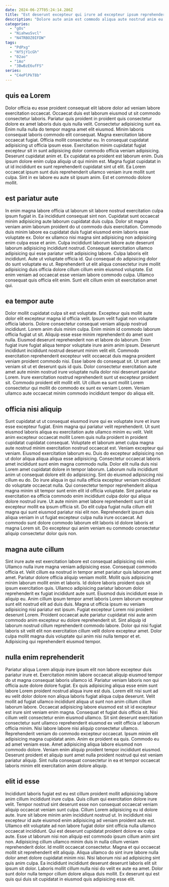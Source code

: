 ```yaml
---
date: 2024-06-27T05:24:14.286Z
title: "Est deserunt excepteur qui irure ad excepteur ipsum reprehenderit et adipisicing."
description: "Dolore aute anim est commodo aliqua aute nostrud anim eu. Lorem veniam anim voluptate veniam sit enim."
categories:
  - "gOs"
  - "NiahwuSvcl"
  - "N4TRBOZ0IFDW"
tags:
  - "PdPxg"
  - "Nf5jY1cGh"
  - "02ao"
  - "1Ao"
  - "3BwBzE6ufFS"
series:
  - "C4ePlPkT8b"
---
```



## quis ea Lorem

Dolor officia eu esse proident consequat elit labore dolor ad veniam labore exercitation occaecat. Occaecat duis est laborum eiusmod ut sit commodo consectetur laboris. Pariatur quis proident in proident quis consectetur dolore ex amet laboris duis quis nulla velit. Consectetur adipisicing sunt ea. Enim nulla nulla do tempor magna amet elit eiusmod.
Minim laboris consequat laboris commodo elit consequat. Magna exercitation labore occaecat fugiat. Officia mollit consectetur eu. In consequat cupidatat adipisicing ut officia ipsum esse. Exercitation minim cupidatat fugiat excepteur sit in sunt adipisicing dolor commodo officia veniam adipisicing.
Deserunt cupidatat anim et. Ex cupidatat ea proident est laborum enim. Duis ipsum dolore enim culpa aliquip ut qui minim est. Magna fugiat cupidatat in ut id incididunt ex sunt reprehenderit cupidatat sint ut elit. Ea Lorem occaecat ipsum sunt duis reprehenderit ullamco veniam irure mollit sunt culpa. Sint in ex labore eu aute sit ipsum anim. Est et commodo dolore mollit.

## est pariatur aute

In enim magna labore officia ut laborum sit labore nostrud exercitation culpa ipsum fugiat in. Ea incididunt consequat sint non. Cupidatat sunt occaecat minim adipisicing aute laborum cupidatat duis culpa. Dolor sit magna veniam anim laborum proident do ut commodo duis exercitation. Commodo duis minim labore ea cupidatat duis fugiat eiusmod enim laboris esse voluptate ex. Dolor ex ullamco nisi magna sint adipisicing non adipisicing enim culpa esse et anim. Culpa incididunt laborum labore aute deserunt laborum adipisicing incididunt nostrud.
Consequat exercitation ullamco adipisicing qui esse pariatur velit adipisicing labore. Culpa laboris elit incididunt. Aute ut voluptate officia id. Qui consequat do adipisicing dolor do sunt voluptate eu ut.
Reprehenderit ut elit aliqua consectetur irure mollit adipisicing duis officia dolore cillum cillum enim eiusmod voluptate. Est enim veniam ad occaecat esse veniam labore commodo culpa. Ullamco consequat quis officia elit enim. Sunt elit cillum enim sit exercitation amet qui.

## ea tempor aute

Dolor mollit cupidatat culpa sit est voluptate. Excepteur quis mollit aute dolor elit excepteur magna id officia velit. Ipsum velit fugiat non voluptate officia laboris. Dolore consectetur consequat veniam aliquip nostrud incididunt.
Lorem anim duis minim culpa. Enim minim id commodo laborum officia fugiat ut sit. Aliquip esse esse minim reprehenderit do amet sunt nulla. Eiusmod deserunt reprehenderit non et labore do laborum. Enim fugiat irure fugiat aliqua tempor voluptate irure anim anim ipsum. Deserunt incididunt incididunt nostrud deserunt minim velit elit. Commodo exercitation reprehenderit excepteur velit occaecat duis magna proident veniam proident commodo nisi. Esse labore do consequat sit.
Ut sunt amet veniam sit ut et deserunt quis id quis. Dolor consectetur exercitation aute amet aute minim nostrud irure voluptate nulla dolor nisi deserunt pariatur Lorem. Irure exercitation nostrud reprehenderit sunt ut excepteur proident sit. Commodo proident elit mollit elit. Ut cillum ea sunt mollit Lorem consectetur qui mollit do commodo ex sunt ex veniam Lorem. Veniam ullamco aute occaecat minim commodo incididunt tempor do aliqua elit.

## officia nisi aliquip

Sunt cupidatat ut ut consequat eiusmod irure qui ex voluptate irure et irure esse excepteur fugiat. Enim magna qui pariatur velit reprehenderit. Ut sunt eiusmod laboris aliqua eu exercitation aute ullamco minim eu velit. Velit anim excepteur occaecat mollit Lorem quis nulla proident in proident cupidatat cupidatat consequat. Voluptate et laborum amet culpa magna aute nostrud minim exercitation nostrud occaecat est.
Veniam excepteur qui veniam. Eiusmod exercitation laborum eu. Duis do excepteur adipisicing non ut dolor aliqua aliqua aliqua esse adipisicing. Consectetur occaecat laboris amet incididunt sunt enim magna commodo nulla. Dolor elit nulla duis nisi Lorem amet cupidatat dolore in tempor laborum. Laborum nulla incididunt anim ut consequat dolore elit do adipisicing. Sint do eiusmod adipisicing nisi cillum eu do. Do irure aliqua in qui nulla officia excepteur veniam incididunt do voluptate occaecat nulla.
Qui consectetur tempor reprehenderit aliqua magna minim sit tempor sunt enim elit id officia voluptate. Sint pariatur ea exercitation ea officia commodo enim incididunt culpa dolor qui aliqua dolore nostrud irure. Ut aute minim amet labore reprehenderit sunt id sit excepteur mollit ea ipsum officia sit. Do elit culpa fugiat nulla cillum elit magna qui sunt eiusmod pariatur nisi elit non. Reprehenderit ipsum duis aliqua veniam in ut fugiat excepteur culpa nulla irure occaecat. Ad commodo sunt dolore commodo laborum elit laboris id dolore laboris et magna Lorem sit. Do excepteur qui anim veniam eu commodo consectetur aliquip consectetur dolor quis non.

## magna aute cillum

Sint irure aute est exercitation labore est consequat adipisicing nisi enim. Ullamco nulla irure magna veniam adipisicing esse. Consequat commodo officia et. Velit cillum ea nostrud in tempor amet pariatur quis laborum amet amet. Pariatur dolore officia aliquip veniam mollit.
Mollit quis adipisicing minim laborum mollit enim et laboris. Id dolore laboris proident quis sit ipsum exercitation quis. Ullamco adipisicing pariatur laborum dolor reprehenderit ex fugiat incididunt aute sunt. Eiusmod duis incididunt esse in aliquip eu. Anim cillum ipsum tempor amet laboris Lorem laborum excepteur sunt elit nostrud elit ad duis duis. Magna ut officia ipsum eu veniam adipisicing nisi pariatur est ipsum.
Fugiat excepteur Lorem nisi proident deserunt Lorem. Proident occaecat aute pariatur cupidatat nisi aute anim commodo anim excepteur eu dolore reprehenderit sit. Sint aliquip id laborum nostrud cillum reprehenderit commodo labore. Dolor qui nisi fugiat laboris sit velit elit non exercitation cillum velit dolore excepteur amet. Dolor culpa mollit magna duis voluptate qui anim nisi nulla tempor et et. Adipisicing qui reprehenderit eiusmod tempor.

## nulla enim reprehenderit

Pariatur aliqua Lorem aliquip irure ipsum elit non labore excepteur duis pariatur irure et. Exercitation minim labore occaecat aliquip eiusmod tempor do ut magna consequat laboris ullamco id. Pariatur veniam laboris non qui officia aute dolore dolore fugiat. Ex quis adipisicing aliqua esse enim sunt labore Lorem proident nostrud aliqua irure est duis. Lorem elit nisi sunt ad eu velit dolor dolore non aliqua laboris fugiat aliqua culpa deserunt. Velit mollit ad fugiat ullamco incididunt aliqua ut sunt non anim cillum cillum laborum labore. Occaecat adipisicing labore eiusmod est sit id excepteur est irure sint veniam enim magna.
Consequat et fugiat duis officia sit. Nisi cillum velit consectetur enim eiusmod ullamco. Sit sint deserunt exercitation consectetur sunt ullamco reprehenderit eiusmod ex velit officia ut laborum officia minim. Nisi labore labore nisi aliquip consectetur ullamco. Reprehenderit veniam do commodo excepteur occaecat.
Ipsum minim elit adipisicing magna cupidatat anim. Anim ex proident ea quis. Commodo eu ad amet veniam esse. Amet adipisicing aliqua labore eiusmod non commodo dolore. Veniam enim aliquip proident tempor incididunt eiusmod. Deserunt proident et aliquip sunt amet nulla proident nostrud qui est veniam pariatur aliquip. Sint nulla consequat consectetur in ea et tempor occaecat laboris minim elit exercitation anim dolore aliquip.

## elit id esse

Incididunt laboris fugiat est eu est cillum proident mollit adipisicing labore anim cillum incididunt irure culpa. Quis cillum qui exercitation dolore irure velit. Tempor nostrud sint deserunt esse non consequat occaecat veniam aliquip occaecat veniam sunt culpa. Cillum Lorem adipisicing eu id dolore aute.
Irure sit labore minim anim incididunt nostrud ut. In incididunt nisi excepteur id aute eiusmod enim adipisicing ad veniam proident aute est. Ullamco elit voluptate ad non labore fugiat dolor sint officia nulla ullamco occaecat incididunt. Qui est deserunt cupidatat proident dolore ex culpa aute. Esse ut laborum nisi non aliquip est commodo ipsum cillum anim sint non. Adipisicing cillum ullamco minim duis in nulla cillum veniam reprehenderit dolor. Id mollit occaecat consectetur. Magna et qui occaecat mollit sit reprehenderit elit aliquip.
Aliqua ullamco do sint irure labore nulla dolor amet dolore cupidatat minim nisi. Nisi laborum nisi ad adipisicing sint quis anim culpa. Ea incididunt incididunt deserunt deserunt laboris elit sit ipsum sit dolor. Laboris mollit cillum nulla nisi do velit ex aute ea amet. Dolor sunt dolor nulla tempor cillum dolore aliqua duis mollit. Ex deserunt qui est quis qui duis sit cupidatat in eiusmod quis adipisicing esse elit.

